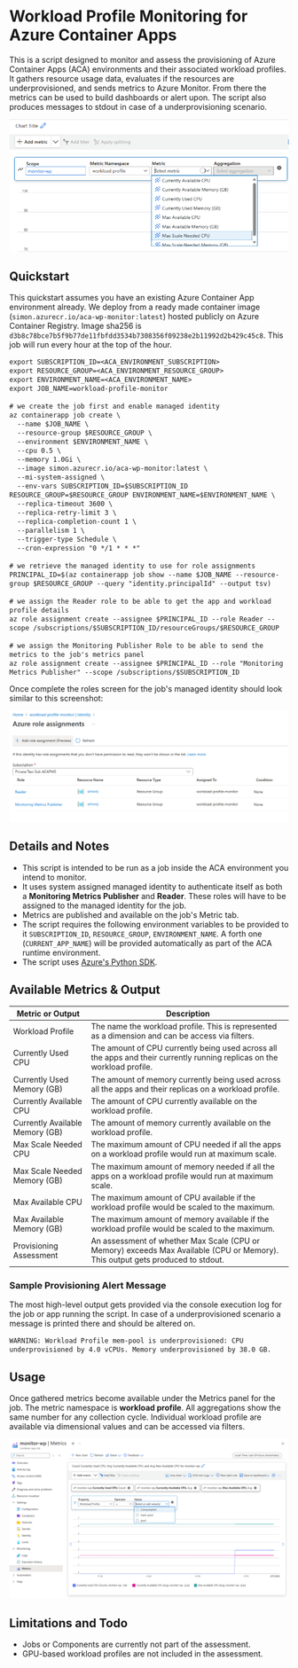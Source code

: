 # Workload Profile Monitoring for Azure Container Apps

This is a script designed to monitor and assess the provisioning of Azure Container Apps (ACA) environments and their associated workload profiles. It gathers resource usage data, evaluates if the resources are underprovisioned, and sends metrics to Azure Monitor. From there the metrics can be used to build dashboards or alert upon. The script also produces messages to stdout in case of a underprovisioning scenario.

![screenshot showing the metrics list](./misc/metrics-close-up.png)

## Quickstart

This quickstart assumes you have an existing Azure Container App environment already. We deploy from a ready made container image (`simon.azurecr.io/aca-wp-monitor:latest`) hosted publicly on Azure Container Registry. Image sha256 is `d3b8c78bce7b5f9b77de11fbfdd3534b7308356f09238e2b11992d2b429c45c8`. This job will run every hour at the top of the hour.

```
export SUBSCRIPTION_ID=<ACA_ENVIRONMENT_SUBSCRIPTION>
export RESOURCE_GROUP=<ACA_ENVIRONMENT_RESOURCE_GROUP>
export ENVIRONMENT_NAME=<ACA_ENVIRONMENT_NAME>
export JOB_NAME=workload-profile-monitor

# we create the job first and enable managed identity
az containerapp job create \
  --name $JOB_NAME \
  --resource-group $RESOURCE_GROUP \
  --environment $ENVIRONMENT_NAME \
  --cpu 0.5 \
  --memory 1.0Gi \
  --image simon.azurecr.io/aca-wp-monitor:latest \
  --mi-system-assigned \
  --env-vars SUBSCRIPTION_ID=$SUBSCRIPTION_ID RESOURCE_GROUP=$RESOURCE_GROUP ENVIRONMENT_NAME=$ENVIRONMENT_NAME \
  --replica-timeout 3600 \
  --replica-retry-limit 3 \
  --replica-completion-count 1 \
  --parallelism 1 \
  --trigger-type Schedule \
  --cron-expression "0 */1 * * *"

# we retrieve the managed identity to use for role assignments
PRINCIPAL_ID=$(az containerapp job show --name $JOB_NAME --resource-group $RESOURCE_GROUP --query "identity.principalId" --output tsv)

# we assign the Reader role to be able to get the app and workload profile details
az role assignment create --assignee $PRINCIPAL_ID --role Reader --scope /subscriptions/$SUBSCRIPTION_ID/resourceGroups/$RESOURCE_GROUP

# we assign the Monitoring Publisher Role to be able to send the metrics to the job's metrics panel
az role assignment create --assignee $PRINCIPAL_ID --role "Monitoring Metrics Publisher" --scope /subscriptions/$SUBSCRIPTION_ID
```
Once complete the roles screen for the job's managed identity should look similar to this screenshot:

![screenshot showing the job's roles](./misc/job-mi-roles.png)


## Details and Notes
- This script is intended to be run as a job inside the ACA environment you intend to monitor.
- It uses system assigned managed identity to authenticate itself as both a **Monitoring Metrics Publisher** and **Reader**. These roles will have to be assigned to the managed identity for the job.
- Metrics are published and available on the job's Metric tab.
- The script requires the following environment variables to be provided to it `SUBSCRIPTION_ID`, `RESOURCE_GROUP`, `ENVIRONMENT_NAME`. A forth one (`CURRENT_APP_NAME`) will be provided automatically as part of the ACA runtime environment.
- The script uses [Azure's Python SDK](https://learn.microsoft.com/en-us/azure/developer/python/sdk/azure-sdk-overview).


## Available Metrics & Output
| Metric or Output                | Description                                                                 |
|---------------------------------|-----------------------------------------------------------------------------|
| Workload Profile                | The name the workload profile. This is represented as a dimension and can be access via filters. |                            
| Currently Used CPU              | The amount of CPU currently being used across all the apps and their currently running replicas on the workload profile. |
| Currently Used Memory (GB)      | The amount of memory currently being used across all the apps and their replicas on a workload profile. |
| Currently Available CPU         | The amount of CPU currently available on the workload profile. |
| Currently Available Memory (GB) | The amount of memory currently available on the workload profile. |
| Max Scale Needed CPU            | The maximum amount of CPU needed if all the apps on a workload profile would run at maximum scale. |
| Max Scale Needed Memory (GB)    | The maximum amount of memory needed if all the apps on a workload profile would run at maximum scale. |
| Max Available CPU               | The maximum amount of CPU available if the workload profile would be scaled to the maximum. |
| Max Available Memory (GB)       | The maximum amount of memory available if the workload profile would be scaled to the maximum. |
| Provisioning Assessment         | An assessment of whether Max Scale (CPU or Memory) exceeds Max Available (CPU or Memory). This output gets produced to stdout. |

### Sample Provisioning Alert Message
The most high-level output gets provided via the console execution log for the job or app running the script. In case of a underprovisioned scenario a message is printed there and should be altered on.
```
WARNING: Workload Profile mem-pool is underprovisioned: CPU underprovisioned by 4.0 vCPUs. Memory underprovisioned by 38.0 GB.
```

## Usage
Once gathered metrics become available under the Metrics panel for the job. The metric namespace is **workload profile**. All aggregations show the same number for any collection cycle. Individual workload profile are available via dimensional values and can be accessed via filters.

![screenshot showing the monitoring panel filter](./misc/aca-monitor-panel.png)


## Limitations and Todo
- Jobs or Components are currently not part of the assessment.
- GPU-based workload profiles are not included in the assessment.